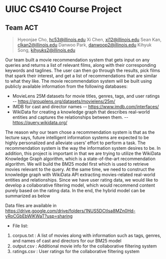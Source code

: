 # UIUC CS410 Course Project
## Team ACT
> Hyeonjae Cho, hc53@illinois.edu
> Xi Chen, xi12@illinois.edu
> Sean Kan, clkan2@illinois.edu
> Danwoo Park, danwoop2@illinois.edu
> Kihyuk Song, kihyuks2@illinois.edu


Our team built a movie recommendation system that gets input on any queries and returns a list of relevant films, along with their corresponding keywords and taglines. The user can then go through the results, pick films that spark their interest, and get a list of recommendations that are similar to what they like.
The movie recommendation system will be built using publicly available information from the following databases:
- MovieLens 25M datasets for movie titles, genres, tags, and user ratings
-- https://grouplens.org/datasets/movielens/25m/
- IMDB for cast and director names
-- https://www.imdb.com/interfaces/
- WikiData for creating a knowledge graph that describes real-world entities and captures the relationships between them.
-- https://query.wikidata.org/

The reason why our team chose a recommendation system is that as the lecture says, future intelligent information systems are expected to be highly personalized and alleviate users’ effort to perform a task. The recommendation system is the way the information system desires to be. In addition, this project is important in that we are trying to utilize the WikiData Knowledge Graph algorithm, which is a state-of-the-art recommendation algorithm.
We will build the BM25 model first which is used to retrieve movies relevant to the query. At the same time, we need to construct the knowledge graph with WikiData API extracting movies-related real-world entities and relationships. Since we have user rating data, we would like to develop a collaborative filtering model, which would recommend content purely based on the rating data. In the end, the hybrid model can be summarized as below


Data files are available in https://drive.google.com/drive/folders/1NUS5DCtIsa8MZn0Hd-yRoCGbEbWlKWaT?usp=sharing

- File list:
1) corpus.txt : A list of movies along with information such as tags, genres, and names of cast and directors for our BM25 model
2) output.csv : Additional movie info for the collaborative filtering system
3) ratings.csv : User ratings for the collaborative filtering system 
